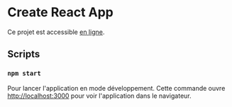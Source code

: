 # Create React App

Ce projet est accessible [en ligne](https://01chloe.github.io/Kasa/).

## Scripts

### `npm start`

Pour lancer l'application en mode développement.
Cette commande ouvre [http://localhost:3000](http://localhost:3000) pour voir l'application dans le navigateur.
